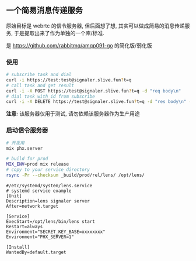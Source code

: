 ## 一个简易消息传递服务

原始目标是 webrtc 的信令服务器, 但后面想了想, 其实可以做成简易的消息传递服务,
于是提取出来了作为单独的一个库/标准.

是 <https://github.com/rabbitmq/amqp091-go> 的简化版/弱化版

### 使用

```sh
# subscribe task and dial
curl -i https://test:test@signaler.slive.fun?t=q
# call task and get result
curl -i -X POST https://test@signaler.slive.fun?t=q -d "req body\n"
# dial task with id from subscribe
curl -i -X DELETE https://test@signaler.slive.fun?t=q -d "res body\n" -H 'X-CSRF-Token: xxxxxx'
```

**注意:** 该服务器仅用于测试, 请勿依赖该服务器作为生产用途

### 启动信令服务器

```sh
# 开发用
mix phx.server

# build for prod
MIX_ENV=prod mix release
# copy to your service directory
rsync -Pr --checksum _build/prod/rel/lens/ /opt/lens/
```

```service
#/etc/systemd/system/lens.service
# systemd service example
[Unit]
Description=lens signaler server
After=network.target

[Service]
ExecStart=/opt/lens/bin/lens start
Restart=always
Environment="SECRET_KEY_BASE=xxxxxxxx"
Environment="PHX_SERVER=1"

[Install]
WantedBy=default.target
```
